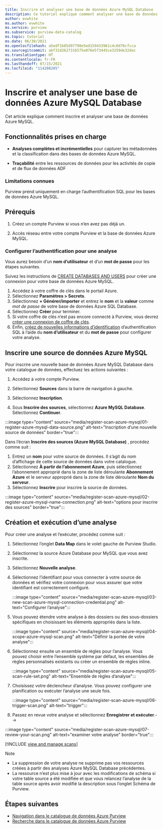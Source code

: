 ```yaml
---
title: Inscrire et analyser une base de données Azure MySQL Database
description: Ce tutoriel explique comment analyser une base de données Azure MySQL.
author: evwhite
ms.author: evwhite
ms.service: purview
ms.subservice: purview-data-catalog
ms.topic: tutorial
ms.date: 06/30/2021
ms.openlocfilehash: a5edf1b85d97798e5ed159433961c4c0d76cfcca
ms.sourcegitcommit: abf31d2627316575e076e5f3445ce3259de32dac
ms.translationtype: HT
ms.contentlocale: fr-FR
ms.lasthandoff: 07/15/2021
ms.locfileid: "114208205"
---
```

# <a name="register-and-scan-an-azure-mysql-database"></a>Inscrire et analyser une base de données Azure MySQL Database

Cet article explique comment inscrire et analyser une base de données Azure MySQL.


## <a name="supported-capabilities"></a>Fonctionnalités prises en charge
- **Analyses complètes et incrémentielles** pour capturer les métadonnées et la classification dans des bases de données Azure MySQL.

- **Traçabilité** entre les ressources de données pour les activités de copie et de flux de données ADF

### <a name="known-limitations"></a>Limitations connues
Purview prend uniquement en charge l’authentification SQL pour les bases de données Azure MySQL.


## <a name="prerequisites"></a>Prérequis

1. Créez un compte Purview si vous n’en avez pas déjà un.

2. Accès réseau entre votre compte Purview et la base de données Azure MySQL.

### <a name="set-up-authentication-for-a-scan"></a>Configurer l’authentification pour une analyse

Vous aurez besoin d’un **nom d’utilisateur** et d’un **mot de passe** pour les étapes suivantes.

Suivez les instructions de [CREATE DATABASES AND USERS](../mysql/howto-create-users.md) pour créer une connexion pour votre base de données Azure MySQL.

1. Accédez à votre coffre de clés dans le portail Azure.
1. Sélectionnez **Paramètres > Secrets**.
1. Sélectionnez **+ Générer/importer** et entrez le **nom** et la **valeur** comme *mot de passe* de votre base de données Azure SQL Database.
1. Sélectionnez **Créer** pour terminer.
1. Si votre coffre de clés n’est pas encore connecté à Purview, vous devrez [créer une connexion de coffre de clés](manage-credentials.md#create-azure-key-vaults-connections-in-your-azure-purview-account).
1. Enfin, [créez de nouvelles informations d’identification](manage-credentials.md#create-a-new-credential) d’authentification SQL à l’aide du **nom d’utilisateur** et du **mot de passe** pour configurer votre analyse.

## <a name="register-an-azure-mysql-database-data-source"></a>Inscrire une source de données Azure MySQL

Pour inscrire une nouvelle base de données Azure MySQL Database dans votre catalogue de données, effectuez les actions suivantes :

1. Accédez à votre compte Purview.

1. Sélectionnez **Sources** dans la barre de navigation à gauche.

1. Sélectionnez **Inscription**.

1. Sous **Inscrire des sources**, sélectionnez **Azure MySQL Database**. Sélectionnez **Continuer**.

:::image type="content" source="media/register-scan-azure-mysql/01-register-azure-mysql-data-source.png" alt-text="Inscription d’une nouvelle source de données" border="true":::

Dans l’écran **Inscrire des sources (Azure MySQL Database)** , procédez comme suit :

1. Entrez un **nom** pour votre source de données. Il s’agit du nom d’affichage de cette source de données dans votre catalogue.
1. Sélectionnez **À partir de l’abonnement Azure**, puis sélectionnez l’abonnement approprié dans la zone de liste déroulante **Abonnement Azure** et le serveur approprié dans la zone de liste déroulante **Nom du serveur**.
1. Sélectionnez **Inscrire** pour inscrire la source de données. 

:::image type="content" source="media/register-scan-azure-mysql/02-register-azure-mysql-name-connection.png" alt-text="options pour inscrire des sources" border="true":::

## <a name="creating-and-running-a-scan"></a>Création et exécution d’une analyse

Pour créer une analyse et l’exécuter, procédez comme suit :

1. Sélectionnez l’onglet **Data Map** dans le volet gauche de Purview Studio.

1. Sélectionnez la source Azure Database pour MySQL que vous avez inscrite.

1. Sélectionnez **Nouvelle analyse**.

1. Sélectionnez l’identifiant pour vous connecter à votre source de données et vérifiez votre connexion pour vous assurer que votre identifiant est correctement configuré.

   :::image type="content" source="media/register-scan-azure-mysql/03-new-scan-azure-mysql-connection-credential.png" alt-text="Configurer l’analyse":::

1. Vous pouvez étendre votre analyse à des dossiers ou des sous-dossiers spécifiques en choisissant les éléments appropriés dans la liste.

   :::image type="content" source="media/register-scan-azure-mysql/04-scope-azure-mysql-scan.png" alt-text="Définir la portée de votre analyse":::

1. Sélectionnez ensuite un ensemble de règles pour l’analyse. Vous pouvez choisir entre l’ensemble système par défaut, les ensembles de règles personnalisés existants ou créer un ensemble de règles inline.

   :::image type="content" source="media/register-scan-azure-mysql/05-scan-rule-set.png" alt-text="Ensemble de règles d’analyse":::

1. Choisissez votre déclencheur d’analyse. Vous pouvez configurer une planification ou exécuter l’analyse une seule fois.

   :::image type="content" source="media/register-scan-azure-mysql/06-trigger-scan.png" alt-text="trigger":::

1. Passez en revue votre analyse et sélectionnez **Enregistrer et exécuter**.-->

:::image type="content" source="media/register-scan-azure-mysql/07-review-your-scan.png" alt-text="examiner votre analyse" border="true":::

[!INCLUDE [view and manage scans](includes/view-and-manage-scans.md)]

> [!NOTE]
> * La suppression de votre analyse ne supprime pas vos ressources créées à partir des analyses Azure MySQL Database précédentes.
> * La ressource n’est plus mise à jour avec les modifications de schéma si votre table source a été modifiée et que vous relancez l’analyse de la table source après avoir modifié la description sous l’onglet Schéma de Purview.

## <a name="next-steps"></a>Étapes suivantes

- [Navigation dans le catalogue de données Azure Purview](how-to-browse-catalog.md)
- [Recherche dans le catalogue de données Azure Purview](how-to-search-catalog.md)
